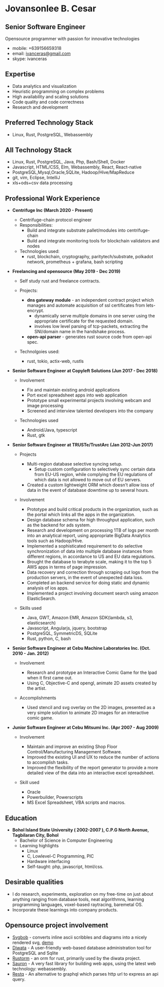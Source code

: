 # Jovansonlee B. Cesar
## Senior Software Engineer

Opensource programmer with passion for innovative technologies

 * mobile: +639156659318
 * email: ivanceras@gmail.com
 * skype: ivanceras

## Expertise

* Data analytics and visualization
* Heuristic programming on complex problems
* High availability and scaling solutions
* Code quality and code correctness
* Research and development

## Preferred Technology Stack
* Linux, Rust, PostgreSQL, Webassembly


## All Technology Stack
* Linux, Rust, PostgreSQL, Java, Php, Bash/Shell, Docker
* Javascript, HTML/CSS, Elm, Webassembly, React, React-native
* PostgreSQL,Mysql,Oracle,SQLite, Hadoop/Hive/MapReduce
* git, vim, Eclipse, IntelliJ
* xls+ods+csv data processing


## Professional Work Experience

* **Centrifuge Inc (March 2020 - Present)**
    - Centrifuge-chain protocol engineer
    - Responsibilities:
        - Build and integrate substrate pallet/modules into centrifuge-chain
        - Build and integrate monitoring tools for blockchain validators and nodes
    - Technologies used:
        - rust, blockchain, cryptography, paritytech/substrate, polkadot network, prometheus + grafana, bash scripting


* **Freelancing and opensource (May 2019 - Dec 2019)**
    - Self study rust and freelance contracts.
    - Projects:
        - **dns gateway module** - an independent contract project which manages and automate acquisition of ssl certificates from lets-encrypt.
            - dynamically serve multiple domains in one server using the appropriate certificate for the requested domain.
            - involves low level parsing of tcp-packets, extracting the SNI/domain name in the handshake process.
        - **open-api parser** - generates rust source code from open-api spec.

    - Technolgoies used:
        - rust, tokio, actix-web, rustls

* **Senior Software Engineer at Copyleft Solutions (Jun 2017 - Dec 2018)**

    - Involvement
        - Fix and maintain existing android applications
        - Port excel spreadsheet apps into web application
        - Prototype small experimental projects involving webcam and image processing
        - Screened and interview talented developers into the company

    - Technologies used
        - Android/Java, typescript
        - Rust, gtk

* **Senior Software Engineer at TRUSTe/TrustArc (Jan 2012-Jun 2017)**

    - Projects
        - Multi-region database selective syncing setup.
            - Setup custom configuration to selectively sync certain data from EU-US region, while complying the EU regulations
            of which data is not allowed to move out of EU servers.
       - Created a custom lightweight ORM which doesn't allow loss of data in the event of database downtime up to several hours.

    - Involvement
        - Prototype and build critical products in the organization, such as the portal which links all the apps in the organization.
        - Design database schema for high throughput application, such as the backend for ads system.
        - Research and development on processing 1TB of logs per month into an analytical report, using appropriate BigData Analytics tools such as Hadoop/Hive.
        - Implemented a sophisticated requirement to do selective synchronization of data into multiple database instances from different regions, in accordance to US and EU data regulations.
        - Brought the database to terabyte scale, making it to the top 5 AWS apps in terms of page impression.
        - Data recovery and correction through scraping out logs from the production servers, in the event of unexpected data loss.
        - Completed an backend service for doing static and dynamic analysis of ios apps.
        - Implemented a project involving document search using amazon ElasticSearch.

    - Skills used
        - Java, GWT, Amazon EMR, Amazon SDK(lambda, s3, elasticsearch)
        - Javascript, Angularjs, jquery, bootstrap
        - PostgreSQL, SymmetricDS, SQLite
        - Rust, python, C, bash



 * **Senior Software Engineer at Cebu Machine Laboratories Inc. (Oct. 2010 - Jan. 2012)**

    - Involvement
        - Research and prototype an Interactive Comic Game for the Ipad when it first came out.
        - Using C, Objective-C and opengl, animate 2D assets created by the artist.

    - Accomplishments
        - Used stencil and svg overlay on the 2D images, presented as a very simple solution to animate 2D images for an interactive comic game.



 * **Junior Software Engineer at Cebu Mitsumi Inc. (Apr 2007 - Aug 2009)**

    - Involvement
        - Maintain and improve an existing Shop Floor Control/Manufacturing Management Software.
        - Improved the existing UI and UX to reduce the number of actions to accomplish tasks.
        - Improved the flexibility of the report generator to provide a more detailed view of the data into an interactive excel spreadsheet.

    - Skill used
        - Oracle
        - Powerbuilder, Powerscripts
        - MS Excel Spreadsheet, VBA scripts and macros.



## Education
* **Bohol Island State University ( 2002-2007 ), C.P.G North Avenue, Tagbilaran City, Bohol**
    - Bachelor of Science in Computer Engineering
    - Learning highlights
        - Linux
        - C, Lowlevel-C Programming, PIC
        - Hardware interfacing
        - Self-taught: php, javascript, html/css.

## Desirable qualities
- I do research, experiments, exploration on my free-time on just about anything
ranging from database tools, neat algorithmns, learning programming languages,
voxel-based raytracing, baremetal OS.
- Incorporate these learnings into company products.

## Opensource project involvement

* [Svgbob](https://github.com/ivanceras/svgbob) - converts inline ascii scribbles and diagrams into a nicely rendered svg,
       [demo](https://ivanceras.github.io/svgbob-editor/)
* [Diwata](https://github.com/ivanceras/diwata) - A user-friendly web-based database administration tool for PostgreSQL and Sqlite
* [Rustorm](https://github.com/ivanceras/rustorm) - an orm for rust, primarily used by the diwata project.
* [Sauron](https://github.com/ivanceras/sauron) - A very fast library for building web apps, using the latest web technology: webassembly.
* [Restq](https://github.com/ivanceras/restq) - An alternative to graphql which parses http url to express an api query.

